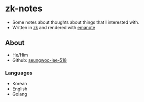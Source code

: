 # zk-notes

* Some notes about thoughts about things that I interested with.
* Written in [zk](https://github.com/zk-org/zk) and rendered with [emanote](https://emanote.srid.ca/)

## About

* He/Him
* Github: [seungwoo-lee-518](https://github.com/seungwoo-lee-518)

### Languages

* Korean
* English
* Golang
